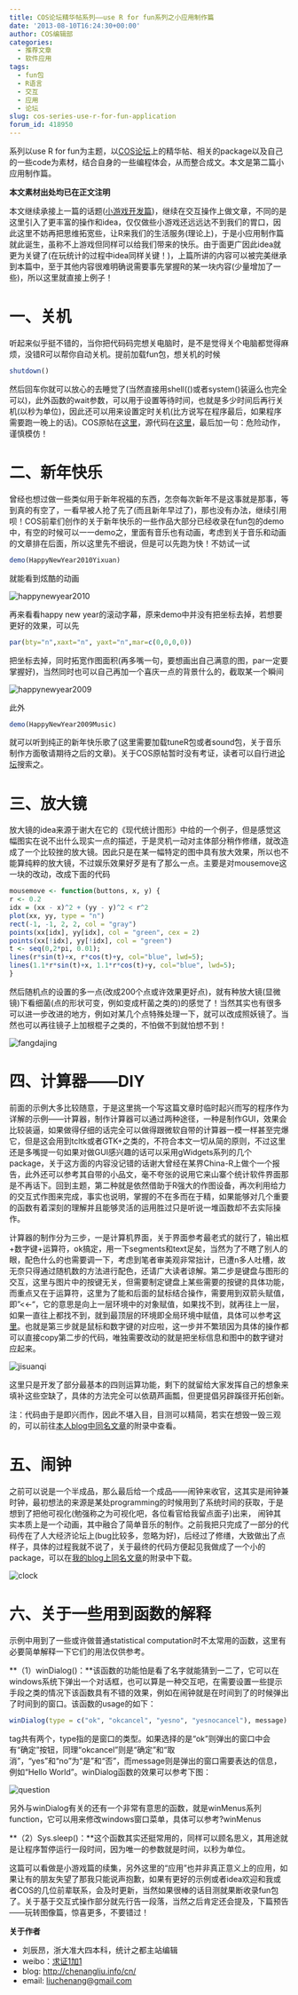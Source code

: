 ```yaml
---
title: COS论坛精华帖系列——use R for fun系列之小应用制作篇
date: '2013-08-10T16:24:30+00:00'
author: COS编辑部
categories:
  - 推荐文章
  - 软件应用
tags:
  - fun包
  - R语言
  - 交互
  - 应用
  - 论坛
slug: cos-series-use-r-for-fun-application
forum_id: 418950
---
```


系列以use R for fun为主题，以[COS论坛](https://cos.name/cn/)上的精华帖、相关的package以及自己的一些code为素材，结合自身的一些编程体会，从而整合成文。本文是第二篇小应用制作篇。

**本文素材出处均已在正文注明**

本文继续承接上一篇的话题([小游戏开发篇](/2013/08/cos-series-use-r-for-fun-game/))，继续在交互操作上做文章，不同的是这里引入了更丰富的操作和idea，仅仅做些小游戏还远远达不到我们的胃口，因此这里不妨再把思维拓宽些，让R来我们的生活服务(理论上)，于是小应用制作篇就此诞生，虽称不上游戏但同样可以给我们带来的快乐。由于面更广因此idea就更为关键了(在玩统计的过程中idea同样关键！)，上篇所讲的内容可以被完美继承到本篇中，至于其他内容很难明确说需要事先掌握R的某一块内容(少量增加了一些)，所以这里就直接上例子！<!--more-->

# 一、关机

听起来似乎挺不错的，当你把代码码完想关电脑时，是不是觉得关个电脑都觉得麻烦，没错R可以帮你自动关机。提前加载fun包，想关机的时候

```r
shutdown()
```

然后回车你就可以放心的去睡觉了(当然直接用shell(()或者system()装逼么也完全可以)，此外函数的wait参数，可以用于设置等待时间，也就是多少时间后再行关机(以秒为单位)，因此还可以用来设置定时关机(比方说写在程序最后，如果程序需要跑一晚上的话)。COS原帖在[这里](https://cos.name/cn/topic/15648#post-15648)，源代码在[这里](https://github.com/yihui/fun/blob/master/R/shutdown.R)，最后加一句：危险动作，谨慎模仿！

# 二、新年快乐

曾经也想过做一些类似用于新年祝福的东西，怎奈每次新年不是这事就是那事，等到真的有空了，一看早被人抢了先了(而且新年早过了)，那也没有办法，继续引用呗！COS前辈们创作的关于新年快乐的一些作品大部分已经收录在fun包的demo中，有空的时候可以一一demo之，里面有音乐也有动画，考虑到关于音乐和动画的文章排在后面，所以这里先不细说，但是可以先跑为快！不妨试一试

```r
demo(HappyNewYear2010Yixuan)
```

就能看到炫酷的动画

![happynewyear2010](http://chenangliu.info/cn/wp-content/uploads/2013/08/happynewyear2010.jpg)

再来看看happy new year的滚动字幕，原来demo中并没有把坐标去掉，若想要更好的效果，可以先

```r
par(bty="n",xaxt="n", yaxt="n",mar=c(0,0,0,0))
```

把坐标去掉，同时拓宽作图面积(再多嘴一句，要想画出自己满意的图，par一定要掌握好)，当然同时也可以自己再加一个喜庆一点的背景什么的，截取某一个瞬间

![happynewyear2009](http://chenangliu.info/cn/wp-content/uploads/2013/08/happynewyear2009.jpg)

此外

```r
demo(HappyNewYear2009Music)
```

就可以听到纯正的新年快乐歌了(这里需要加载tuneR包或者sound包，关于音乐制作方面敬请期待之后的文章)。关于COS原帖暂时没有考证，读者可以自行进[论坛](https://cos.name/cn/)搜索之。

# 三、放大镜

放大镜的idea来源于谢大在它的《现代统计图形》中给的一个例子，但是感觉这幅图实在说不出什么现实一点的描述，于是灵机一动对主体部分稍作修缮，就改造成了一个比较挫的放大镜。因此只是在某一幅特定的图中具有放大效果，所以也不能算纯粹的放大镜，不过娱乐效果好歹是有了那么一点。主要是对mousemove这一块的改动，改成下面的代码

```r
mousemove <- function(buttons, x, y) {
r <- 0.2
idx = (xx - x)^2 + (yy - y)^2 < r^2
plot(xx, yy, type = "n")
rect(-1, -1, 2, 2, col = "gray")
points(xx[idx], yy[idx], col = "green", cex = 2)
points(xx[!idx], yy[!idx], col = "green")
t <- seq(0,2*pi, 0.01);
lines(r*sin(t)+x, r*cos(t)+y, col="blue", lwd=5);
lines(1.1*r*sin(t)+x, 1.1*r*cos(t)+y, col="blue", lwd=5);
}
```

然后随机点的设置的多一点(改成200个点或许效果更好点)，就有种放大镜(显微镜)下看细菌(点的形状可变，例如变成杆菌之类的)的感觉了！当然其实也有很多可以进一步改进的地方，例如对某几个点特殊处理一下，就可以改成照妖镜了。当然也可以再往镜子上加根棍子之类的，不怕做不到就怕想不到！

![fangdajing](http://chenangliu.info/cn/wp-content/uploads/2013/08/fangdajing.jpeg)

# 四、计算器——DIY

前面的示例大多比较随意，于是这里挑一个写这篇文章时临时起兴而写的程序作为详解的示例——计算器，制作计算器可以通过两种途径，一种是制作GUI，效果会比较装逼，如果做得仔细的话完全可以做得跟微软自带的计算器一模一样甚至完爆它，但是这会用到tcltk或者GTK+之类的，不符合本文一切从简的原则，不过这里还是多嘴提一句如果对做GUI感兴趣的话可以采用gWidgets系列的几个package，关于这方面的内容没记错的话谢大曾经在某界China-R上做个一个报告，此外还可以参考其自带的小品文，毫不夸张的说用它来山寨个统计软件界面那是不再话下。回到主题，第二种就是依然借助于R强大的作图设备，再次利用给力的交互式作图来完成，事实也说明，掌握的不在多而在于精，如果能够对几个重要的函数有着深刻的理解并且能够灵活的运用胜过只是听说一堆函数却不去实际操作。

计算器的制作分为三步，一是计算机界面，关于界面参考最老式的就行了，输出框+数字键+运算符，ok搞定，用一下segments和text足矣，当然为了不瞎了别人的眼，配色什么的也需要调一下，考虑到笔者审美观非常拙计，已遭n多人吐槽，故无奈只得通过随机数的方法进行配色，还请广大读者谅解。第二步是键盘与图形的交互，这里与图片中的按键无关，但需要制定键盘上某些需要的按键的具体功能，而重点又在于运算符，这里为了能和后面的鼠标结合操作，需要用到双箭头赋值，即”<<-“，它的意思是向上一层环境中的对象赋值，如果找不到，就再往上一层，如果一直往上都找不到，就到最顶层的环境即全局环境中赋值，具体可以参考[这里](https://cos.name/cn/topic/106805#post-231488)。也就是第三步就是鼠标和数字键的对应啦，这一步并不繁琐因为具体的操作都可以直接copy第二步的代码，唯独需要改动的就是把坐标信息和图中的数字键对应起来。

![jisuanqi](http://chenangliu.info/cn/wp-content/uploads/2013/08/jisuanqi.jpeg)

这里只是开发了部分最基本的四则运算功能，剩下的就留给大家发挥自己的想象来填补这些空缺了，具体的方法完全可以依葫芦画瓢，但更提倡另辟蹊径开拓创新。

注：代码由于是即兴而作，因此不堪入目，目测可以精简，若实在想毁一毁三观的，可以前往[本人blog中同名文章](http://chenangliu.info/cn/use-r-for-fun-application/)的附录中查看。

# 五、闹钟

之前可以说是一个半成品，那么最后给一个成品——闹钟来收官，这其实是闹钟兼时钟，最初想法的来源是某处programming的时候用到了系统时间的获取，于是想到了把他可视化(勉强称之为可视化吧，各位看官给我留点面子)出来， 闹钟其实本质上是一个动画，其中融合了简单音乐的制作。之前我把只完成了一部分的代码传在了人大经济论坛上(bug比较多，忽略为好)，后经过了修缮，大致做出了点样子，具体的过程我就不说了，关于最终的代码方便起见我做成了一个小的package，可以在[我的blog上同名文章](http://chenangliu.info/cn/use-r-for-fun-application/)的附录中下载。

![clock](http://chenangliu.info/cn/wp-content/uploads/2013/08/clock.jpg)

# 六、关于一些用到函数的解释

示例中用到了一些或许做普通statistical computation时不太常用的函数，这里有必要简单解释一下它们的用法仅供参考。

**（1）winDialog()：**该函数的功能怕是看了名字就能猜到一二了，它可以在windows系统下弹出一个对话框，也可以算是一种交互吧，在需要设置一些提示手段之类的情况下该函数具有不错的效果，例如在闹钟就是在时间到了的时候弹出了时间到的窗口。该函数的usage的如下：

```r
winDialog(type = c("ok", "okcancel", "yesno", "yesnocancel"), message)
```

tag共有两个，type指的是窗口的类型。如果选择的是“ok”则弹出的窗口中会有“确定”按钮，同理“okcancel”则是“确定”和“取消”，“yes”和“no”为“是”和“否”，而message则是弹出的窗口需要表达的信息，例如“Hello World”。winDialog函数的效果可以参考下图：

![question](http://chenangliu.info/cn/wp-content/uploads/2013/08/question.jpg)

另外与winDialog有关的还有一个非常有意思的函数，就是winMenus系列function，它可以用来修改windows窗口菜单，具体可以参考?winMenus

**（2）Sys.sleep()：**这个函数其实还挺常用的，同样可以顾名思义，其用途就是让程序暂停运行一段时间，因为唯一的参数就是时间，以秒为单位。

这篇可以看做是小游戏篇的续集，另外这里的“应用”也并非真正意义上的应用，如果让有的朋友失望了那我只能说声抱歉，如果有更好的示例或者idea欢迎和我或者COS的几位前辈联系，会及时更新，当然如果很棒的话目测就果断收录fun包了。关于基于交互式操作部分就先行告一段落，当然之后肯定还会提及，下篇预告——玩转图像篇，惊喜更多，不要错过！

**关于作者**

* 刘辰昂，浙大准大四本科，统计之都主站编辑
* weibo：[求证1加1](http://weibo.com/2011764505/profile?topnav=1&wvr=5)
* blog: <http://chenangliu.info/cn/>
* email: liuchenang@gmail.com
